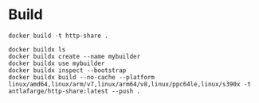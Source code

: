 # Build

    docker build -t http-share .

    docker buildx ls
    docker buildx create --name mybuilder
    docker buildx use mybuilder
    docker buildx inspect --bootstrap
    docker buildx build --no-cache --platform linux/amd64,linux/arm/v7,linux/arm64/v8,linux/ppc64le,linux/s390x -t antlafarge/http-share:latest --push .
